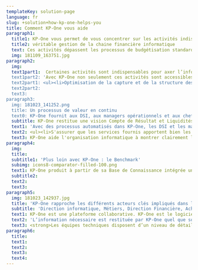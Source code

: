 ```yaml
---
templateKey: solution-page
language: fr
slug: +solution+how-kp-one-helps-you
title: Comment KP-One vous aide
paragraph1:
  title1: KP-One vous permet de vous concentrer sur les activités indispensables à une
  title2: véritable gestion de la chaine financière informatique
  text: Ces activités dépassent les processus de budgétisation standards pour unifier la planification stratégique et les aspects pratiques de la gestion des projets et des fournisseurs.<br/>L'objectif de la gestion financière informatique est de rapprocher l'informatique et les métiers de l'entreprise et de faire progresser le rôle de l'informatique dans l'entreprise en tant que contributeur stratégique.
  img: 181109_163751.jpg
paragraph2:
  img: 
  text1part1:  Certaines activités sont indispensables pour axer l’informatique sur les affaires et permettre une visibilité et une prise de décision fondées sur la valeur commerciale pour tous les aspects de la gestion d'un service informatique.<br/>
  text1part2: 'Avec KP-One non seulement ces activités sont accessibles mais KP-One les automatise :'
  text2part1: <ul><li>Optimisation de la capture et de la structure des coûts</li><li>Benchmarking contextuel comparatif</li><li>Budgets et prévisions</li><li>Métriques de performance telles que TCO et ROI</li><li>Tarification des services</li><li>Gestion financière des projets</li><li>Reporting et tableaux de bord</li></ul>
  text2part2: 
  text3: 
paragraph3:
  img: 181023_141252.png
  title: Un processus de valeur en continu
  text0: KP-One fournit aux DSI, aux managers opérationnels et aux chefs d'entreprise une opportunité d'évaluer la performance financière de l'informatique. KP-One aide à gérer les activités indispensables de l’informatique en fournissant la transparence financière dont l’Entreprise a besoin pour rester compétitive.
  subtitle: KP-One restitue une vision Compte de Résultat et Liquidités quel que soit le périmètre budgétaire que vous analysez et l’axe d’analyse que vous choisissez.
  text1: 'Avec des processus automatisés dans KP-One, les DSI et les managers opérationnels sont en mesure, <strong>à tout moment</strong>, de :'
  text2: <ul><li>S'assurer que les services fournis apportent bien les gains escomptés durant tout leur cycle de vie.</li><li>D’optimiser les coûts et de prouver la valeur intrinsèque des SI.</li><li>Suivre leurs projets instantanément, leur ROI et benefit tracking.</li><li>Démontrer à la direction générale et à la direction financière, la contribution du SI sur l'atteinte des objectifs de l'entreprise.</li></ul>
  text3: KP-One aide l'organisation informatique à montrer clairement le coût de ses services à ses clients et l'impact des investissements sur les opérations courantes. En fin de compte, l'informatique acquiert une position plus responsable sur le plan financier et améliore sa crédibilité.
paragraph4: 
  img: 
  title: 
  subtitle1: 'Plus loin avec KP-One : le Benchmark'
  subimg: icons8-comparator-filled-100.png
  text1: KP-One produit à partir de sa Base de Connaissance intégrée un référentiel de benchmarks qui permet de mesurer par industrie les KPI adaptés à l’Entreprise et à ses utilisateurs.
  subtitle2: 
  text2: 
  text3: 
paragraph5:
  img: 181023_142937.jpg
  title: 'KP-One rapproche les différents acteurs clés impliqués dans la transformation digitale de l’entreprise :'
  subtitle: 'Direction informatique, Métiers, Direction Financière, Achats : tous ont une visibilité et une compréhension immédiate des budgets informatiques.'
  text1: KP-One est une plateforme collaborative. KP-One est le logiciel unique qui restitue ce que les budgets informatiques recouvrent en termes de technologies, de coûts, d’acquisitions, d’investissements en calculant les ROI projets, la refacturation et les impacts sur les liquidités, le compte de résultats et les immobilisations.
  text2: 'L’information nécessaire est restituée par KP-One quel que soit le besoin de chacun des acteurs clés, leur champ d’activité et leur logique métier : vision technique, financière, par métier, géographique. KP-One concentre l’ensemble des données organisationnelles, techniques et financières en les reliant entre elles et peut donner des réponses fiables.'
  text3: <strong>Les équipes techniques disposent d’un niveau de détails jamais égalé dans d’autres solutions, les Directions disposent de données stratégiques et financières et l’Entreprise connait la valeur de ses biens informatiques en tant qu’investissements et services délivrés.</strong>
paragraph6: 
  title: 
  text1: 
  text2: 
  text3: 
  text4:
---
```

